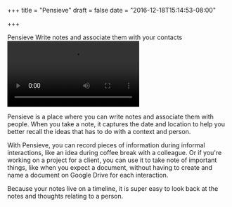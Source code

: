 +++
title = "Pensieve"
draft = false
date = "2016-12-18T15:14:53-08:00"

+++

<div class="article-header">
    <span class="title">Pensieve</span>
    <span class="byline">Write notes and associate them with your contacts</span>
</div>

<video autoplay controls>  
   <source type='video/mp4' src='/assets/pensieve.mp4' media='(min-device-pixel-ratio:2), (-webkit-min-device-pixel-ratio:2), (min--moz-device-pixel-ratio:2), (-o-min-device-pixel-ratio:2)'> 
  <!--  <source type='video/mp4' src='/assets/splitbill/splitbill.mp4' media='(max-device-pixel-ratio:1), (-webkit-max-device-pixel-ratio:1), (max--moz-device-pixel-ratio:1), (-o-max-device-pixel-ratio:1)'>  -->
</video>


Pensieve is a place where you can write notes and associate them with people. When you take a note, it captures the date and location to help you better recall the ideas that has to do with a context and person.

With Pensieve, you can record pieces of information during informal interactions, like an idea during coffee break with a colleague. Or if you're working on a project for a client, you can use it to take note of important things, like when you expect a document, without having to create and name a document on Google Drive for each interaction.

Because your notes live on a timeline, it is super easy to look back at the notes and thoughts relating to a person. 

